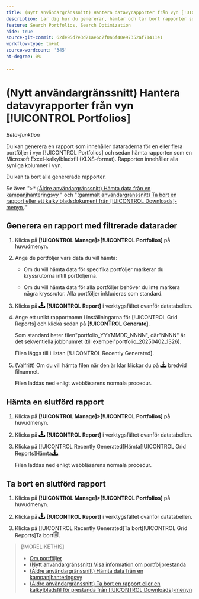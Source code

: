 ```yaml
---
title: (Nytt användargränssnitt) Hantera datavyrapporter från vyn [!UICONTROL Portfolios]
description: Lär dig hur du genererar, hämtar och tar bort rapporter som innehåller datarader för en eller flera portföljer i vyn [!UICONTROL Portfolios].
feature: Search Portfolios, Search Optimization
hide: true
source-git-commit: 62de95d7e3d21ae6c7f0a6f40e97352af71411e1
workflow-type: tm+mt
source-wordcount: '345'
ht-degree: 0%

---
```


# (Nytt användargränssnitt) Hantera datavyrapporter från vyn [!UICONTROL Portfolios]

*Beta-funktion*

Du kan generera en rapport som innehåller dataraderna för en eller flera portföljer i vyn [!UICONTROL Portfolios] och sedan hämta rapporten som en Microsoft Excel-kalkylbladsfil (XLXS-format). Rapporten innehåller alla synliga kolumner i vyn.

Du kan ta bort alla genererade rapporter.

Se även &quot;>* [(Äldre användargränssnitt) Hämta data från en kampanjhanteringsvy ](/help/search-social-commerce/common-tasks/navigation-editing-selection/download.md)&quot; och &quot;[(gammalt användargränssnitt) Ta bort en rapport eller ett kalkylbladsdokument från [!UICONTROL Downloads]-menyn ](/help/search-social-commerce/common-tasks/navigation-editing-selection/download-delete-data.md).&quot;

## Generera en rapport med filtrerade datarader

1. Klicka på **[!UICONTROL Manage]>[!UICONTROL Portfolios]** på huvudmenyn.

1. Ange de portföljer vars data du vill hämta:

   * Om du vill hämta data för specifika portföljer markerar du kryssrutorna intill portföljerna.

   * Om du vill hämta data för alla portföljer behöver du inte markera några kryssrutor. Alla portföljer inkluderas som standard.

1. Klicka på ![Hämta](/help/search-social-commerce/assets/download.png "Hämta") **[!UICONTROL Report]** i verktygsfältet ovanför datatabellen.

1. Ange ett unikt rapportnamn i inställningarna för [!UICONTROL Grid Reports] och klicka sedan på **[!UICONTROL Generate]**.

   Som standard heter filen&quot;portfolio_YYYMMDD_NNNN&quot;, där&quot;NNNN&quot; är det sekventiella jobbnumret (till exempel&quot;portfolio_20250402_1326).

   Filen läggs till i listan [!UICONTROL Recently Generated].

1. (Valfritt) Om du vill hämta filen när den är klar klickar du på ![Hämta](/help/search-social-commerce/assets/download.png "Hämta") bredvid filnamnet.

   Filen laddas ned enligt webbläsarens normala procedur.

## Hämta en slutförd rapport

1. Klicka på **[!UICONTROL Manage]>[!UICONTROL Portfolios]** på huvudmenyn.

1. Klicka på ![Hämta](/help/search-social-commerce/assets/download.png "Hämta") **[!UICONTROL Report]** i verktygsfältet ovanför datatabellen.

1. Klicka på [!UICONTROL Recently Generated]Hämta[!UICONTROL Grid Reports]Hämta![ bredvid filnamnet i listan ](/help/search-social-commerce/assets/download.png " i dialogrutan ").

   Filen laddas ned enligt webbläsarens normala procedur.

## Ta bort en slutförd rapport

1. Klicka på **[!UICONTROL Manage]>[!UICONTROL Portfolios]** på huvudmenyn.

1. Klicka på ![Hämta](/help/search-social-commerce/assets/download.png "Hämta") **[!UICONTROL Report]** i verktygsfältet ovanför datatabellen.

1. Klicka på [!UICONTROL Recently Generated]Ta bort[!UICONTROL Grid Reports]Ta bort![ bredvid filnamnet i listan ](/help/search-social-commerce/assets/delete-new.png " i dialogrutan ").

>[!MORELIKETHIS]
>
>* [Om portföljer](portfolio-about.md)
>* [(Nytt användargränssnitt) Visa information om portföljprestanda](portfolio-details.md)
>* [(Äldre användargränssnitt) Hämta data från en kampanjhanteringsvy ](/help/search-social-commerce/common-tasks/navigation-editing-selection/download.md)
>* [(Äldre användargränssnitt) Ta bort en rapport eller en kalkylbladsfil för prestanda från [!UICONTROL Downloads]-menyn ](/help/search-social-commerce/common-tasks/navigation-editing-selection/download-delete-data.md)

